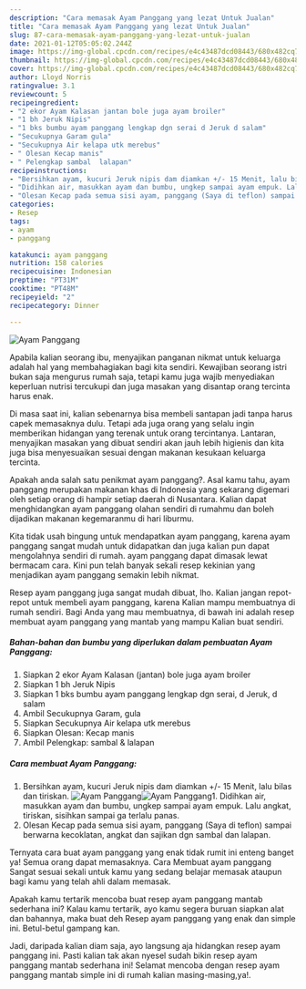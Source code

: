 ```yaml
---
description: "Cara memasak Ayam Panggang yang lezat Untuk Jualan"
title: "Cara memasak Ayam Panggang yang lezat Untuk Jualan"
slug: 87-cara-memasak-ayam-panggang-yang-lezat-untuk-jualan
date: 2021-01-12T05:05:02.244Z
image: https://img-global.cpcdn.com/recipes/e4c43487dcd08443/680x482cq70/ayam-panggang-foto-resep-utama.jpg
thumbnail: https://img-global.cpcdn.com/recipes/e4c43487dcd08443/680x482cq70/ayam-panggang-foto-resep-utama.jpg
cover: https://img-global.cpcdn.com/recipes/e4c43487dcd08443/680x482cq70/ayam-panggang-foto-resep-utama.jpg
author: Lloyd Norris
ratingvalue: 3.1
reviewcount: 5
recipeingredient:
- "2 ekor Ayam Kalasan jantan bole juga ayam broiler"
- "1 bh Jeruk Nipis"
- "1 bks bumbu ayam panggang lengkap dgn serai d Jeruk d salam"
- "Secukupnya Garam gula"
- "Secukupnya Air kelapa utk merebus"
- " Olesan Kecap manis"
- " Pelengkap sambal  lalapan"
recipeinstructions:
- "Bersihkan ayam, kucuri Jeruk nipis dam diamkan +/- 15 Menit, lalu bilas dan tiriskan."
- "Didihkan air, masukkan ayam dan bumbu, ungkep sampai ayam empuk. Lalu angkat, tiriskan, sisihkan sampai ga terlalu panas."
- "Olesan Kecap pada semua sisi ayam, panggang (Saya di teflon) sampai berwarna kecoklatan, angkat dan sajikan dgn sambal dan lalapan."
categories:
- Resep
tags:
- ayam
- panggang

katakunci: ayam panggang 
nutrition: 158 calories
recipecuisine: Indonesian
preptime: "PT31M"
cooktime: "PT48M"
recipeyield: "2"
recipecategory: Dinner

---
```



![Ayam Panggang](https://img-global.cpcdn.com/recipes/e4c43487dcd08443/680x482cq70/ayam-panggang-foto-resep-utama.jpg)

Apabila kalian seorang ibu, menyajikan panganan nikmat untuk keluarga adalah hal yang membahagiakan bagi kita sendiri. Kewajiban seorang istri bukan saja mengurus rumah saja, tetapi kamu juga wajib menyediakan keperluan nutrisi tercukupi dan juga masakan yang disantap orang tercinta harus enak.

Di masa  saat ini, kalian sebenarnya bisa membeli santapan jadi tanpa harus capek memasaknya dulu. Tetapi ada juga orang yang selalu ingin memberikan hidangan yang terenak untuk orang tercintanya. Lantaran, menyajikan masakan yang dibuat sendiri akan jauh lebih higienis dan kita juga bisa menyesuaikan sesuai dengan makanan kesukaan keluarga tercinta. 



Apakah anda salah satu penikmat ayam panggang?. Asal kamu tahu, ayam panggang merupakan makanan khas di Indonesia yang sekarang digemari oleh setiap orang di hampir setiap daerah di Nusantara. Kalian dapat menghidangkan ayam panggang olahan sendiri di rumahmu dan boleh dijadikan makanan kegemaranmu di hari liburmu.

Kita tidak usah bingung untuk mendapatkan ayam panggang, karena ayam panggang sangat mudah untuk didapatkan dan juga kalian pun dapat mengolahnya sendiri di rumah. ayam panggang dapat dimasak lewat bermacam cara. Kini pun telah banyak sekali resep kekinian yang menjadikan ayam panggang semakin lebih nikmat.

Resep ayam panggang juga sangat mudah dibuat, lho. Kalian jangan repot-repot untuk membeli ayam panggang, karena Kalian mampu membuatnya di rumah sendiri. Bagi Anda yang mau membuatnya, di bawah ini adalah resep membuat ayam panggang yang mantab yang mampu Kalian buat sendiri.

<!--inarticleads1-->

##### Bahan-bahan dan bumbu yang diperlukan dalam pembuatan Ayam Panggang:

1. Siapkan 2 ekor Ayam Kalasan (jantan) bole juga ayam broiler
1. Siapkan 1 bh Jeruk Nipis
1. Siapkan 1 bks bumbu ayam panggang lengkap dgn serai, d Jeruk, d salam
1. Ambil Secukupnya Garam, gula
1. Siapkan Secukupnya Air kelapa utk merebus
1. Siapkan  Olesan: Kecap manis
1. Ambil  Pelengkap: sambal &amp; lalapan




<!--inarticleads2-->

##### Cara membuat Ayam Panggang:

1. Bersihkan ayam, kucuri Jeruk nipis dam diamkan +/- 15 Menit, lalu bilas dan tiriskan.
<img src="https://img-global.cpcdn.com/steps/e0acb9bf993d71ff/160x128cq70/ayam-panggang-langkah-memasak-1-foto.jpg" alt="Ayam Panggang"><img src="https://img-global.cpcdn.com/steps/37a527105ec81dfa/160x128cq70/ayam-panggang-langkah-memasak-1-foto.jpg" alt="Ayam Panggang">1. Didihkan air, masukkan ayam dan bumbu, ungkep sampai ayam empuk. Lalu angkat, tiriskan, sisihkan sampai ga terlalu panas.
1. Olesan Kecap pada semua sisi ayam, panggang (Saya di teflon) sampai berwarna kecoklatan, angkat dan sajikan dgn sambal dan lalapan.




Ternyata cara buat ayam panggang yang enak tidak rumit ini enteng banget ya! Semua orang dapat memasaknya. Cara Membuat ayam panggang Sangat sesuai sekali untuk kamu yang sedang belajar memasak ataupun bagi kamu yang telah ahli dalam memasak.

Apakah kamu tertarik mencoba buat resep ayam panggang mantab sederhana ini? Kalau kamu tertarik, ayo kamu segera buruan siapkan alat dan bahannya, maka buat deh Resep ayam panggang yang enak dan simple ini. Betul-betul gampang kan. 

Jadi, daripada kalian diam saja, ayo langsung aja hidangkan resep ayam panggang ini. Pasti kalian tak akan nyesel sudah bikin resep ayam panggang mantab sederhana ini! Selamat mencoba dengan resep ayam panggang mantab simple ini di rumah kalian masing-masing,ya!.

